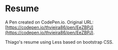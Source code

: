 # Resume

A Pen created on CodePen.io. Original URL: [https://codepen.io/thvieira86/pen/EeZBPJ](https://codepen.io/thvieira86/pen/EeZBPJ).

Thiago's resume using Less based on bootstrap CSS.